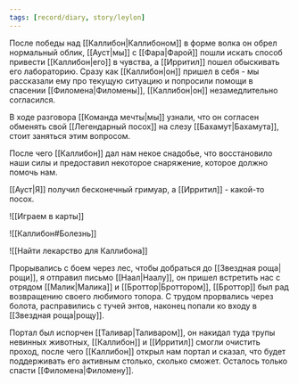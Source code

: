 ```yaml
---
tags: [record/diary, story/leylon]
---
```


После победы над [[Каллибон|Каллибоном]] в форме волка он обрел нормальный облик, [[Ауст|мы]] с [[Фара|Фарой]] пошли искать способ привести [[Каллибон|его]] в чувства, а [[Ирритил]] пошел обыскивать его лабораторию. Сразу как [[Каллибон|он]] пришел в себя - мы рассказали ему про текущую ситуацию и попросили помощи в спасении [[Филомена|Филомены]], [[Каллибон|он]] незамедлительно согласился.

В ходе разговора [[Команда мечты|мы]] узнали, что он согласен обменять свой [[Легендарный посох]] на слезу [[Бахамут|Бахамута]], стоит заняться этим вопросом.

После чего [[Каллибон]] дал нам некое снадобье, что восстановило наши силы и предоставил некоторое снаряжение, которое должно помочь нам.

[[Ауст|Я]] получил бесконечный гримуар, а [[Ирритил]] - какой-то посох.

![[Играем в карты]]

![[Каллибон#Болезнь]]

![[Найти лекарство для Каллибона]]

Прорывались с боем через лес, чтобы добраться до [[Звездная роща|рощи]], я отправил письмо [[Наал|Наалу]], он пришел встретить нас с отрядом [[Малик|Малика]] и [[Броттор|Броттором]], [[Броттор]] был рад возвращению своего любимого топора. С трудом прорвались через болота, расправились с тучей энтов, наконец попали ко входу в [[Звездная роща|рощу]].

Портал был испорчен [[Таливар|Таливаром]], он накидал туда трупы невинных животных, [[Каллибон]] и [[Ирритил]] смогли очистить проход, после чего [[Каллибон]] открыл нам портал и сказал, что будет поддерживать его активным столько, сколько сможет. Осталось только спасти [[Филомена|Филомену]].
